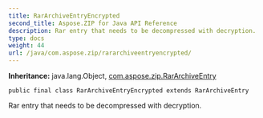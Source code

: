 ```yaml
---
title: RarArchiveEntryEncrypted
second_title: Aspose.ZIP for Java API Reference
description: Rar entry that needs to be decompressed with decryption.
type: docs
weight: 44
url: /java/com.aspose.zip/rararchiveentryencrypted/
---
```


**Inheritance:**
java.lang.Object, [com.aspose.zip.RarArchiveEntry](../../com.aspose.zip/rararchiveentry)
```
public final class RarArchiveEntryEncrypted extends RarArchiveEntry
```

Rar entry that needs to be decompressed with decryption.
